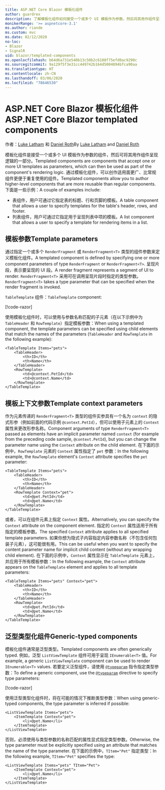 ```yaml
---
title: ASP.NET Core Blazor 模板化组件
author: guardrex
description: 了解模板化组件如何接受一个或多个 UI 模板作为参数，然后将其用作组件呈现逻辑的一部分。
monikerRange: '>= aspnetcore-3.1'
ms.author: riande
ms.custom: mvc
ms.date: 02/12/2020
no-loc:
- Blazor
- SignalR
uid: blazor/templated-components
ms.openlocfilehash: b64d6a731e540b13c50b2c6108f75efd0ac9290c
ms.sourcegitcommit: 9a129f5f3e31cc449742b164d5004894bfca90aa
ms.translationtype: HT
ms.contentlocale: zh-CN
ms.lasthandoff: 03/06/2020
ms.locfileid: "78646530"
---
```

# <a name="aspnet-core-opno-locblazor-templated-components"></a><span data-ttu-id="1ea45-103">ASP.NET Core Blazor 模板化组件</span><span class="sxs-lookup"><span data-stu-id="1ea45-103">ASP.NET Core Blazor templated components</span></span>

<span data-ttu-id="1ea45-104">作者：[Luke Latham](https://github.com/guardrex) 和 [Daniel Roth](https://github.com/danroth27)</span><span class="sxs-lookup"><span data-stu-id="1ea45-104">By [Luke Latham](https://github.com/guardrex) and [Daniel Roth](https://github.com/danroth27)</span></span>

<span data-ttu-id="1ea45-105">模板化组件是接受一个或多个 UI 模板作为参数的组件，然后可将其用作组件呈现逻辑的一部分。</span><span class="sxs-lookup"><span data-stu-id="1ea45-105">Templated components are components that accept one or more UI templates as parameters, which can then be used as part of the component's rendering logic.</span></span> <span data-ttu-id="1ea45-106">通过模板化组件，可以创作适用面更广、比常规组件更便于重复使用的组件。</span><span class="sxs-lookup"><span data-stu-id="1ea45-106">Templated components allow you to author higher-level components that are more reusable than regular components.</span></span> <span data-ttu-id="1ea45-107">下面是一些示例：</span><span class="sxs-lookup"><span data-stu-id="1ea45-107">A couple of examples include:</span></span>

* <span data-ttu-id="1ea45-108">表组件，用户可通过它指定表的标题、行和页脚的模板。</span><span class="sxs-lookup"><span data-stu-id="1ea45-108">A table component that allows a user to specify templates for the table's header, rows, and footer.</span></span>
* <span data-ttu-id="1ea45-109">列表组件，用户可通过它指定用于呈现列表中项的模板。</span><span class="sxs-lookup"><span data-stu-id="1ea45-109">A list component that allows a user to specify a template for rendering items in a list.</span></span>

## <a name="template-parameters"></a><span data-ttu-id="1ea45-110">模板参数</span><span class="sxs-lookup"><span data-stu-id="1ea45-110">Template parameters</span></span>

<span data-ttu-id="1ea45-111">通过指定一个或多个 `RenderFragment` 或 `RenderFragment<T>` 类型的组件参数来定义模板化组件。</span><span class="sxs-lookup"><span data-stu-id="1ea45-111">A templated component is defined by specifying one or more component parameters of type `RenderFragment` or `RenderFragment<T>`.</span></span> <span data-ttu-id="1ea45-112">呈现片段，表示要呈现的 UI 段。</span><span class="sxs-lookup"><span data-stu-id="1ea45-112">A render fragment represents a segment of UI to render.</span></span> <span data-ttu-id="1ea45-113">`RenderFragment<T>` 采用可在调用呈现片段时指定的类型参数。</span><span class="sxs-lookup"><span data-stu-id="1ea45-113">`RenderFragment<T>` takes a type parameter that can be specified when the render fragment is invoked.</span></span>

<span data-ttu-id="1ea45-114">`TableTemplate` 组件：</span><span class="sxs-lookup"><span data-stu-id="1ea45-114">`TableTemplate` component:</span></span>

[!code-razor[](common/samples/3.x/BlazorWebAssemblySample/Components/TableTemplate.razor)]

<span data-ttu-id="1ea45-115">使用模板化组件时，可以使用与参数名称匹配的子元素（在以下示例中为 `TableHeader` 和 `RowTemplate`）指定模板参数：</span><span class="sxs-lookup"><span data-stu-id="1ea45-115">When using a templated component, the template parameters can be specified using child elements that match the names of the parameters (`TableHeader` and `RowTemplate` in the following example):</span></span>

```razor
<TableTemplate Items="pets">
    <TableHeader>
        <th>ID</th>
        <th>Name</th>
    </TableHeader>
    <RowTemplate>
        <td>@context.PetId</td>
        <td>@context.Name</td>
    </RowTemplate>
</TableTemplate>
```

## <a name="template-context-parameters"></a><span data-ttu-id="1ea45-116">模板上下文参数</span><span class="sxs-lookup"><span data-stu-id="1ea45-116">Template context parameters</span></span>

<span data-ttu-id="1ea45-117">作为元素传递的 `RenderFragment<T>` 类型的组件实参具有一个名为 `context` 的隐式形参（例如前面的代码示例 `@context.PetId`），但可以使用子元素上的 `Context` 属性来更改形参名称。</span><span class="sxs-lookup"><span data-stu-id="1ea45-117">Component arguments of type `RenderFragment<T>` passed as elements have an implicit parameter named `context` (for example from the preceding code sample, `@context.PetId`), but you can change the parameter name using the `Context` attribute on the child element.</span></span> <span data-ttu-id="1ea45-118">在下面的示例中，`RowTemplate` 元素的 `Context` 属性指定了 `pet` 参数：</span><span class="sxs-lookup"><span data-stu-id="1ea45-118">In the following example, the `RowTemplate` element's `Context` attribute specifies the `pet` parameter:</span></span>

```razor
<TableTemplate Items="pets">
    <TableHeader>
        <th>ID</th>
        <th>Name</th>
    </TableHeader>
    <RowTemplate Context="pet">
        <td>@pet.PetId</td>
        <td>@pet.Name</td>
    </RowTemplate>
</TableTemplate>
```

<span data-ttu-id="1ea45-119">或者，可以在组件元素上指定 `Context` 属性。</span><span class="sxs-lookup"><span data-stu-id="1ea45-119">Alternatively, you can specify the `Context` attribute on the component element.</span></span> <span data-ttu-id="1ea45-120">指定的 `Context` 属性适用于所有指定的模板参数。</span><span class="sxs-lookup"><span data-stu-id="1ea45-120">The specified `Context` attribute applies to all specified template parameters.</span></span> <span data-ttu-id="1ea45-121">如果你想为隐式子内容指定内容参数名称（不包含任何包装子元素），这可能很有用。</span><span class="sxs-lookup"><span data-stu-id="1ea45-121">This can be useful when you want to specify the content parameter name for implicit child content (without any wrapping child element).</span></span> <span data-ttu-id="1ea45-122">在下面的示例中，`Context` 属性显示在 `TableTemplate` 元素上，并应用于所有模板参数：</span><span class="sxs-lookup"><span data-stu-id="1ea45-122">In the following example, the `Context` attribute appears on the `TableTemplate` element and applies to all template parameters:</span></span>

```razor
<TableTemplate Items="pets" Context="pet">
    <TableHeader>
        <th>ID</th>
        <th>Name</th>
    </TableHeader>
    <RowTemplate>
        <td>@pet.PetId</td>
        <td>@pet.Name</td>
    </RowTemplate>
</TableTemplate>
```

## <a name="generic-typed-components"></a><span data-ttu-id="1ea45-123">泛型类型化组件</span><span class="sxs-lookup"><span data-stu-id="1ea45-123">Generic-typed components</span></span>

<span data-ttu-id="1ea45-124">模板化组件通常是泛型类型。</span><span class="sxs-lookup"><span data-stu-id="1ea45-124">Templated components are often generically typed.</span></span> <span data-ttu-id="1ea45-125">例如，泛型 `ListViewTemplate` 组件可用于呈现 `IEnumerable<T>` 值。</span><span class="sxs-lookup"><span data-stu-id="1ea45-125">For example, a generic `ListViewTemplate` component can be used to render `IEnumerable<T>` values.</span></span> <span data-ttu-id="1ea45-126">若要定义泛型组件，请使用 [`@typeparam`](xref:mvc/views/razor#typeparam) 指令指定类型参数：</span><span class="sxs-lookup"><span data-stu-id="1ea45-126">To define a generic component, use the [`@typeparam`](xref:mvc/views/razor#typeparam) directive to specify type parameters:</span></span>

[!code-razor[](common/samples/3.x/BlazorWebAssemblySample/Components/ListViewTemplate.razor)]

<span data-ttu-id="1ea45-127">使用泛型类型化组件时，将在可能的情况下推断类型参数：</span><span class="sxs-lookup"><span data-stu-id="1ea45-127">When using generic-typed components, the type parameter is inferred if possible:</span></span>

```razor
<ListViewTemplate Items="pets">
    <ItemTemplate Context="pet">
        <li>@pet.Name</li>
    </ItemTemplate>
</ListViewTemplate>
```

<span data-ttu-id="1ea45-128">否则，必须使用与类型参数的名称匹配的属性显式指定类型参数。</span><span class="sxs-lookup"><span data-stu-id="1ea45-128">Otherwise, the type parameter must be explicitly specified using an attribute that matches the name of the type parameter.</span></span> <span data-ttu-id="1ea45-129">在下面的示例中，`TItem="Pet"` 指定类型：</span><span class="sxs-lookup"><span data-stu-id="1ea45-129">In the following example, `TItem="Pet"` specifies the type:</span></span>

```razor
<ListViewTemplate Items="pets" TItem="Pet">
    <ItemTemplate Context="pet">
        <li>@pet.Name</li>
    </ItemTemplate>
</ListViewTemplate>
```
